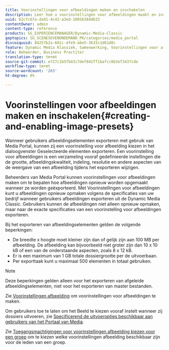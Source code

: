 ```yaml
---
title: Voorinstellingen voor afbeeldingen maken en inschakelen
description: Leer hoe u voorinstellingen voor afbeeldingen maakt en inschakelt.
uuid: 62cfc6fa-da91-4c42-a3ed-10956384d633
contentOwner: admin
content-type: reference
products: SG_EXPERIENCEMANAGER/Dynamic-Media-Classic
geptopics: SG_SCENESEVENONDEMAND_PK/categories/media_portal
discoiquuid: 84257b2a-681c-4fe9-a6e5-3633c1d61d8c
feature: Dynamic Media Klassiek, Samenwerking, Voorinstellingen voor afbeeldingen, Middelenbeheer
role: Beheerder, Business Practiter
translation-type: tm+mt
source-git-commit: e727c1b5fb43c7def842ff1bafcc8b3ef3437cde
workflow-type: tm+mt
source-wordcount: '263'
ht-degree: 0%

---
```



# Voorinstellingen voor afbeeldingen maken en inschakelen{#creating-and-enabling-image-presets}

Wanneer gebruikers afbeeldingselementen exporteren met gebruik van Media Portal, kunnen zij een voorinstelling voor afbeelding kiezen in het dialoogvenster Geselecteerde elementen exporteren. Een voorinstelling voor afbeeldingen is een verzameling vooraf gedefinieerde instellingen die de grootte, afbeeldingskwaliteit, indeling, resolutie en andere aspecten van de weergave van een afbeelding tijdens het exporteren wijzigen.

Beheerders van Media Portal kunnen voorinstellingen voor afbeeldingen maken om te bepalen hoe afbeeldingen opnieuw worden opgemaakt wanneer ze worden geëxporteerd. Met Voorinstellingen voor afbeeldingen kunt u afbeeldingen opnieuw opmaken volgens de specificaties van uw bedrijf wanneer gebruikers afbeeldingen exporteren uit de Dynamic Media Classic. Gebruikers kunnen de afbeeldingen niet alleen opnieuw opmaken, maar naar de exacte specificaties van een voorinstelling voor afbeeldingen exporteren.

Bij het exporteren van afbeeldingselementen gelden de volgende beperkingen:

* De breedte x hoogte moet kleiner zijn dan of gelijk zijn aan 100 MB per afbeelding. De afbeelding kan bijvoorbeeld niet groter zijn dan 10 x 10 kB of een van de onderstaande aspecten, zoals 8 x 12 kB.
* Er is een maximum van 1 GB totale dossiergrootte per de uitvoerbaan.
* Per exporttaak kunt u maximaal 500 elementen in totaal gebruiken.

>[!NOTE]
>
>Deze beperkingen gelden alleen voor het exporteren van afgeleide afbeeldingselementen, niet voor het exporteren van master bestanden.

Zie [Voorinstellingen afbeelding](application-setup.md#image_presets) om voorinstellingen voor afbeeldingen te maken.

Om gebruikers toe te laten om het Beeld te kiezen vooraf instelt wanneer zij dossiers uitvoeren, zie [Specificerend de uitvoeropties beschikbaar aan gebruikers van het Portaal van Media](specifying-export-options-available-media.md#specifying_export_options_available_to_media_portal_users).

Zie [Toegangsmachtigingen voor voorinstellingen afbeelding kiezen voor een groep](creating-media-portal-groups.md#choosing_image_preset_access_permissions_for_a_group) om te kiezen welke voorinstellingen afbeelding beschikbaar zijn voor de leden van een groep.
